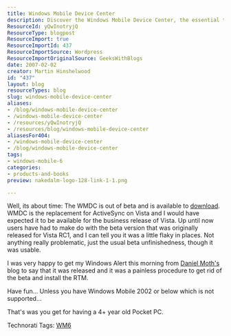 ```yaml
---
title: Windows Mobile Device Center
description: Discover the Windows Mobile Device Center, the essential tool for Vista users to sync devices effortlessly. Download the latest version and enhance your experience!
ResourceId: yQwInotryjQ
ResourceType: blogpost
ResourceImport: true
ResourceImportId: 437
ResourceImportSource: Wordpress
ResourceImportOriginalSource: GeeksWithBlogs
date: 2007-02-02
creator: Martin Hinshelwood
id: "437"
layout: blog
resourceTypes: blog
slug: windows-mobile-device-center
aliases:
- /blog/windows-mobile-device-center
- /windows-mobile-device-center
- /resources/yQwInotryjQ
- /resources/blog/windows-mobile-device-center
aliasesFor404:
- /windows-mobile-device-center
- /blog/windows-mobile-device-center
tags:
- windows-mobile-6
categories:
- products-and-books
preview: nakedalm-logo-128-link-1-1.png

---
```

Well, its about time: The WMDC is out of beta and is available to [download](http://www.microsoft.com/windowsmobile/devicecenter.mspx "Windows Mobile Device Center Download"). WMDC is the replacement for ActiveSync on Vista and I would have expected it to be available for the business release of Vista. Up until now users have had to make do with the beta version that was originally released for Vista RC1, and I can tell you it was a little flaky in places. Not anything really problematic, just the usual beta unfinishedness, though it was usable.

I was very happy to get my Windows Alert this morning from [Daniel Moth's](http://www.danielmoth.com/Blog/2007/02/wmdc-rtm.html "Windows Mobile Device Center") blog to say that it was released and it was a painless procedure to get rid of the beta and install the RTM.

Have fun... Unless you have Windows Mobile 2002 or below which is not supported...

That's was you get for having a 4+ year old Pocket PC.

Technorati Tags: [WM6](http://technorati.com/tags/WM6)
